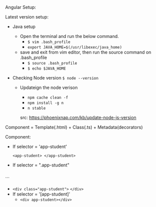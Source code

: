 Angular Setup:

Latest version setup:
- Java setup
  - Open the terminal and run the below command.
    - `$ vim .bash_profile`
    - `export JAVA_HOME=$(/usr/libexec/java_home)`
  - save and exit from vim editor, then run the source command on .bash_profile
    - `$ source .bash_profile`
    - `$ echo $JAVA_HOME`

- Checking Node version
    `$ node --version`
  - Updateign the node verison
     - `npm cache clean -f`
     - `npm install -g n`
     - `n stable`
  
    src: https://phoenixnap.com/kb/update-node-js-version




Component = Template(.html) + Class(.ts) + Metadata(decorators)

Component:
- If selector = 'app-student'
  ```language
  <app-student> </app-student>  
- If selector = ".app-student"
  ```language
<div class="app-student">

</div>
```

  - `<div class="app-student">` `</div>`  
- If selector = '[app-student]'
  - `<div app-student></div>`